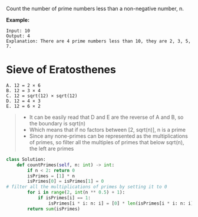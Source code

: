 
Count the number of prime numbers less than a non-negative number, n.

**Example:**
```
Input: 10
Output: 4
Explanation: There are 4 prime numbers less than 10, they are 2, 3, 5, 7.
```
# Sieve of Eratosthenes

```
A. 12 = 2 × 6
B. 12 = 3 × 4
C. 12 = sqrt(12) × sqrt(12)
D. 12 = 4 × 3
E. 12 = 6 × 2
```
>* It can be easily read that D and E are the reverse of A and B, so the boundary is sqrt(n)
>* Which means that if no factors between [2, sqrt(n)], n is a prime
>* Since any none-primes can be represented as the multiplications of primes, so filter all the multiples of primes that below sqrt(n), the left are primes

```python
class Solution:
    def countPrimes(self, n: int) -> int:
        if n < 2: return 0
        isPrimes = [1] * n
        isPrimes[0] = isPrimes[1] = 0
# filter all the multiplications of primes by setting it to 0
        for i in range(2, int(n ** 0.5) + 1):
            if isPrimes[i] == 1:
                isPrimes[i * i: n: i] = [0] * len(isPrimes[i * i: n: i])
        return sum(isPrimes)
```